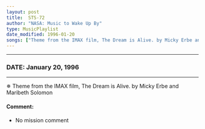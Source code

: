 ```yaml
---
layout: post
title:  STS-72
author: "NASA: Music to Wake Up By"
type: MusicPlaylist
date_modified: 1996-01-20
songs: ["Theme from the IMAX film, The Dream is Alive. by Micky Erbe and Maribeth Solomon"]
---
```


----
### DATE: January 20, 1996
----
✵ Theme from the IMAX film, The Dream is Alive. by Micky Erbe and Maribeth Solomon

#### Comment:
* No mission comment



<br/>
<center>
	<a target="_blank"
	   href="https://twitter.com/intent/tweet?hashtags=Space,NASA,Playlist,NASAWakeupCalls,SpaceProgram&text={{ page.author}}, '{{ page.songs.first }}' {{ page.title }}, {{ page.date | date: '%B %d, %Y' }}. {{ site.url }}{{ page.url }}&via=nasawakeupcalls"><i class="fab fa-twitter" alt="Tweet this page" style="font-size: 1.3em;"></i></a>
	&nbsp; 	<i class="fas fa-user-astronaut" style="font-size: 1.5em;"></i> &nbsp;
    <a type="amzn" search="'Theme from the IMAX film, The Dream is Alive. by Micky Erbe and Maribeth Solomon'" category="popular music">
    <i class="fab fa-amazon" style="font-size: 1.3em;"></i></a>
</center>
